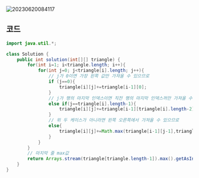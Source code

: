 ![20230620084117](https://github.com/Morning-Algorithm-Study-2023/Algorithm/assets/121210456/b230c46c-c998-4424-a0c2-501430f20d9b)

## 코드

```java
import java.util.*;

class Solution {
    public int solution(int[][] triangle) {
        for(int i=1; i<triangle.length; i++){
            for(int j=0; j<triangle[i].length; j++){
                // j가 0이면 가장 왼쪽 값만 가져올 수 있으므로
                if (j==0){
                    triangle[i][j]+=triangle[i-1][0];
                }
                // j가 행의 마지막 인덱스이면 직전 행의 마지막 인덱스꺼만 가져올 수 있으므로
                else if(j==triangle[i].length-1){
                    triangle[i][j]+=triangle[i-1][triangle[i].length-2];
                }
                // 위 두 케이스가 아니라면 왼쪽 오른쪽에서 가져올 수 있으므로
                else{
                    triangle[i][j]+=Math.max(triangle[i-1][j-1],triangle[i-1][j]);
                }
            }
        }
        // 마지막 줄 max값
        return Arrays.stream(triangle[triangle.length-1]).max().getAsInt();
    }
}
```
